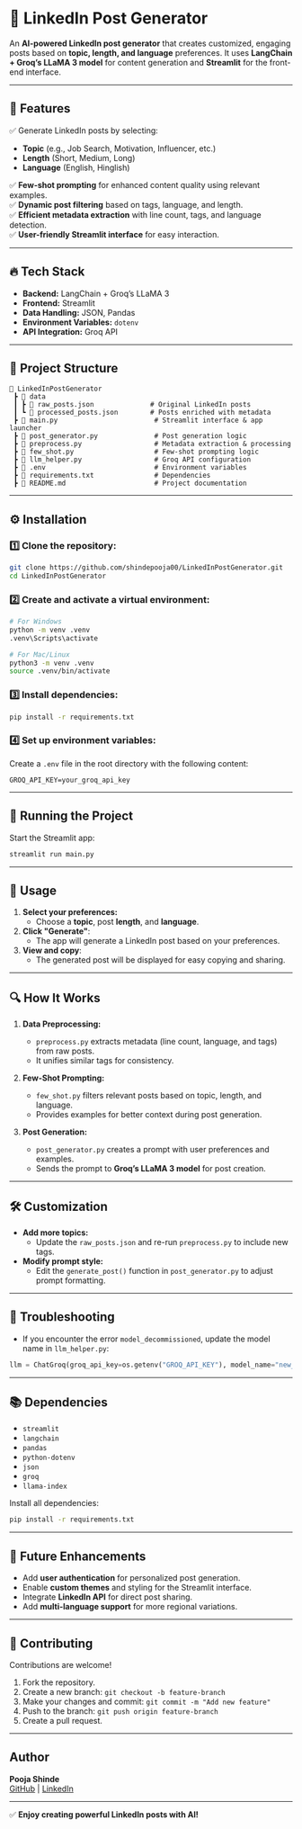 # 🚀 **LinkedIn Post Generator**

An **AI-powered LinkedIn post generator** that creates customized, engaging posts based on **topic, length, and language** preferences. It uses **LangChain + Groq’s LLaMA 3 model** for content generation and **Streamlit** for the front-end interface.

---

## 🌟 **Features**

✅ Generate LinkedIn posts by selecting:
- **Topic** (e.g., Job Search, Motivation, Influencer, etc.)  
- **Length** (Short, Medium, Long)  
- **Language** (English, Hinglish)  

✅ **Few-shot prompting** for enhanced content quality using relevant examples.  
✅ **Dynamic post filtering** based on tags, language, and length.  
✅ **Efficient metadata extraction** with line count, tags, and language detection.  
✅ **User-friendly Streamlit interface** for easy interaction.  

---

## 🔥 **Tech Stack**

- **Backend:** LangChain + Groq’s LLaMA 3  
- **Frontend:** Streamlit  
- **Data Handling:** JSON, Pandas  
- **Environment Variables:** `dotenv`  
- **API Integration:** Groq API  

---

## 📂 **Project Structure**

```
📁 LinkedInPostGenerator  
 ┣ 📁 data  
 ┃ ┣ 📄 raw_posts.json              # Original LinkedIn posts  
 ┃ ┗ 📄 processed_posts.json        # Posts enriched with metadata  
 ┣ 📄 main.py                        # Streamlit interface & app launcher  
 ┣ 📄 post_generator.py              # Post generation logic  
 ┣ 📄 preprocess.py                  # Metadata extraction & processing  
 ┣ 📄 few_shot.py                    # Few-shot prompting logic  
 ┣ 📄 llm_helper.py                  # Groq API configuration  
 ┣ 📄 .env                           # Environment variables  
 ┣ 📄 requirements.txt               # Dependencies  
 ┣ 📄 README.md                      # Project documentation  
```

---

## ⚙️ **Installation**

### 1️⃣ Clone the repository:
```bash
git clone https://github.com/shindepooja00/LinkedInPostGenerator.git  
cd LinkedInPostGenerator
```

### 2️⃣ Create and activate a virtual environment:
```bash
# For Windows
python -m venv .venv  
.venv\Scripts\activate  

# For Mac/Linux
python3 -m venv .venv  
source .venv/bin/activate  
```

### 3️⃣ Install dependencies:
```bash
pip install -r requirements.txt  
```

### 4️⃣ Set up environment variables:
Create a `.env` file in the root directory with the following content:
```
GROQ_API_KEY=your_groq_api_key
```

---

## 🚀 **Running the Project**

Start the Streamlit app:
```bash
streamlit run main.py
```

---

## 🔧 **Usage**

1. **Select your preferences:**  
   - Choose a **topic**, post **length**, and **language**.  
2. **Click "Generate"**:  
   - The app will generate a LinkedIn post based on your preferences.  
3. **View and copy**:  
   - The generated post will be displayed for easy copying and sharing.  

---

## 🔍 **How It Works**

1. **Data Preprocessing:**  
   - `preprocess.py` extracts metadata (line count, language, and tags) from raw posts.  
   - It unifies similar tags for consistency.  

2. **Few-Shot Prompting:**  
   - `few_shot.py` filters relevant posts based on topic, length, and language.  
   - Provides examples for better context during post generation.  

3. **Post Generation:**  
   - `post_generator.py` creates a prompt with user preferences and examples.  
   - Sends the prompt to **Groq’s LLaMA 3 model** for post creation.  

---

## 🛠️ **Customization**

- **Add more topics:**  
   - Update the `raw_posts.json` and re-run `preprocess.py` to include new tags.  
- **Modify prompt style:**  
   - Edit the `generate_post()` function in `post_generator.py` to adjust prompt formatting.  

---

## 🚦 **Troubleshooting**

- If you encounter the error `model_decommissioned`, update the model name in `llm_helper.py`:
```python
llm = ChatGroq(groq_api_key=os.getenv("GROQ_API_KEY"), model_name="new_groq_model_name")
```

---

## 📚 **Dependencies**

- `streamlit`
- `langchain`
- `pandas`
- `python-dotenv`
- `json`
- `groq`
- `llama-index`

Install all dependencies:
```bash
pip install -r requirements.txt
```

---

## 🌟 **Future Enhancements**

- Add **user authentication** for personalized post generation.  
- Enable **custom themes** and styling for the Streamlit interface.  
- Integrate **LinkedIn API** for direct post sharing.  
- Add **multi-language support** for more regional variations.  

---

## 🤝 **Contributing**

Contributions are welcome!  
1. Fork the repository.  
2. Create a new branch: `git checkout -b feature-branch`  
3. Make your changes and commit: `git commit -m "Add new feature"`  
4. Push to the branch: `git push origin feature-branch`  
5. Create a pull request.  

---

##  **Author**
**Pooja Shinde**  
[GitHub](https://github.com/shindepooja00) | [LinkedIn](https://www.linkedin.com/in/pooja-dattatray-shinde/)

---

✅ **Enjoy creating powerful LinkedIn posts with AI!** 
